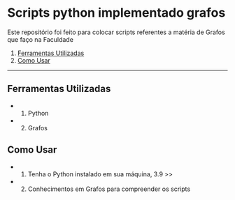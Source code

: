 # Scripts python implementado grafos

Este repositório foi feito para colocar scripts referentes a matéria de Grafos que faço na Faculdade 

1. [Ferramentas Utilizadas](#ferramentas-utilizadas)
2. [Como Usar](#como-usar)
 
----

## Ferramentas Utilizadas
- 1. Python
- 2. Grafos

## Como Usar
- 1. Tenha o Python instalado em sua máquina, 3.9 >>
- 2. Conhecimentos em Grafos para compreender os scripts
